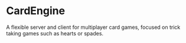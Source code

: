 # CardEngine
A flexible server and client for multiplayer card games, focused on trick taking games such as hearts or spades.
